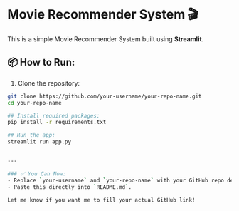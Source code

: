 # Movie Recommender System 🎬

This is a simple Movie Recommender System built using **Streamlit**.

## 📦 How to Run:
1. Clone the repository:
```bash
git clone https://github.com/your-username/your-repo-name.git
cd your-repo-name

## Install required packages:
pip install -r requirements.txt

## Run the app:
streamlit run app.py


---

### ✅ You Can Now:
- Replace `your-username` and `your-repo-name` with your GitHub repo details.
- Paste this directly into `README.md`.

Let me know if you want me to fill your actual GitHub link!


